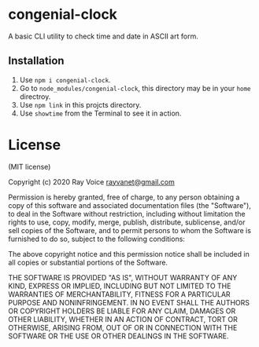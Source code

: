 # congenial-clock
A basic CLI utility to check time and date in ASCII art form.

## Installation
1. Use `npm i congenial-clock`.
2. Go to `node_modules/congenial-clock`, this directory may be in your `home` directroy.
3. Use `npm link` in this projcts directory.
4. Use `showtime` from the Terminal to see it in action.

# License
(MIT license)

Copyright (c) 2020 Ray Voice rayvanet@gmail.com

Permission is hereby granted, free of charge, to any person obtaining a copy of this software and associated documentation files (the "Software"), to deal in the Software without restriction, including without limitation the rights to use, copy, modify, merge, publish, distribute, sublicense, and/or sell copies of the Software, and to permit persons to whom the Software is furnished to do so, subject to the following conditions:

The above copyright notice and this permission notice shall be included in all copies or substantial portions of the Software.

THE SOFTWARE IS PROVIDED "AS IS", WITHOUT WARRANTY OF ANY KIND, EXPRESS OR IMPLIED, INCLUDING BUT NOT LIMITED TO THE WARRANTIES OF MERCHANTABILITY, FITNESS FOR A PARTICULAR PURPOSE AND NONINFRINGEMENT. IN NO EVENT SHALL THE AUTHORS OR COPYRIGHT HOLDERS BE LIABLE FOR ANY CLAIM, DAMAGES OR OTHER LIABILITY, WHETHER IN AN ACTION OF CONTRACT, TORT OR OTHERWISE, ARISING FROM, OUT OF OR IN CONNECTION WITH THE SOFTWARE OR THE USE OR OTHER DEALINGS IN THE SOFTWARE.
